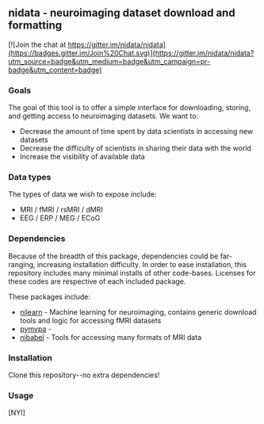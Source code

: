 ## nidata - neuroimaging dataset download and formatting

[![Join the chat at https://gitter.im/nidata/nidata](https://badges.gitter.im/Join%20Chat.svg)](https://gitter.im/nidata/nidata?utm_source=badge&utm_medium=badge&utm_campaign=pr-badge&utm_content=badge)


### Goals

The goal of this tool is to offer a simple interface for downloading, storing, and getting access to neuroimaging datasets.  We want to:
* Decrease the amount of time spent by data scientists in accessing new datasets
* Decrease the difficulty of scientists in sharing their data with the world
* Increase the visibility of available data


### Data types

The types of data we wish to expose include:
* MRI / fMRI / rsMRI / dMRI
* EEG / ERP / MEG / ECoG


### Dependencies

Because of the breadth of this package, dependencies could be far-ranging, increasing installation difficulty.  In order to ease installation, this repository includes many minimal installs of other code-bases.  Licenses for these codes are respective of each included package.  

These packages include:
* [nilearn](https://github.com/nilearn/nilearn/) - Machine learning for neuroimaging, contains generic download tools and logic for accessing fMRI datasets
* [pymvpa](https://github.com/PyMVPA/PyMVPA) - 
* [nibabel](https://github.com/nibabel/nibabel/) - Tools for accessing many formats of MRI data


### Installation

Clone this repository--no extra dependencies!


### Usage

[NYI]
